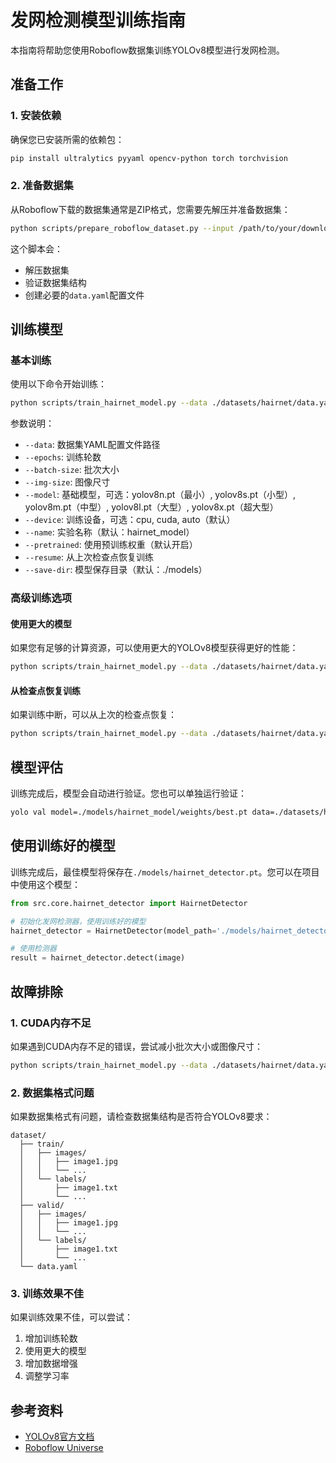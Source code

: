 # 发网检测模型训练指南

本指南将帮助您使用Roboflow数据集训练YOLOv8模型进行发网检测。

## 准备工作

### 1. 安装依赖

确保您已安装所需的依赖包：

```bash
pip install ultralytics pyyaml opencv-python torch torchvision
```

### 2. 准备数据集

从Roboflow下载的数据集通常是ZIP格式，您需要先解压并准备数据集：

```bash
python scripts/prepare_roboflow_dataset.py --input /path/to/your/downloaded/dataset.zip --output ./datasets/hairnet
```

这个脚本会：
- 解压数据集
- 验证数据集结构
- 创建必要的`data.yaml`配置文件

## 训练模型

### 基本训练

使用以下命令开始训练：

```bash
python scripts/train_hairnet_model.py --data ./datasets/hairnet/data.yaml --epochs 100 --batch-size 16 --img-size 640 --model yolov8n.pt
```

参数说明：
- `--data`: 数据集YAML配置文件路径
- `--epochs`: 训练轮数
- `--batch-size`: 批次大小
- `--img-size`: 图像尺寸
- `--model`: 基础模型，可选：yolov8n.pt（最小）, yolov8s.pt（小型）, yolov8m.pt（中型）, yolov8l.pt（大型）, yolov8x.pt（超大型）
- `--device`: 训练设备，可选：cpu, cuda, auto（默认）
- `--name`: 实验名称（默认：hairnet_model）
- `--pretrained`: 使用预训练权重（默认开启）
- `--resume`: 从上次检查点恢复训练
- `--save-dir`: 模型保存目录（默认：./models）

### 高级训练选项

#### 使用更大的模型

如果您有足够的计算资源，可以使用更大的YOLOv8模型获得更好的性能：

```bash
python scripts/train_hairnet_model.py --data ./datasets/hairnet/data.yaml --model yolov8m.pt --epochs 150 --batch-size 8
```

#### 从检查点恢复训练

如果训练中断，可以从上次的检查点恢复：

```bash
python scripts/train_hairnet_model.py --data ./datasets/hairnet/data.yaml --resume --name hairnet_model
```

## 模型评估

训练完成后，模型会自动进行验证。您也可以单独运行验证：

```bash
yolo val model=./models/hairnet_model/weights/best.pt data=./datasets/hairnet/data.yaml
```

## 使用训练好的模型

训练完成后，最佳模型将保存在`./models/hairnet_detector.pt`。您可以在项目中使用这个模型：

```python
from src.core.hairnet_detector import HairnetDetector

# 初始化发网检测器，使用训练好的模型
hairnet_detector = HairnetDetector(model_path='./models/hairnet_detector.pt')

# 使用检测器
result = hairnet_detector.detect(image)
```

## 故障排除

### 1. CUDA内存不足

如果遇到CUDA内存不足的错误，尝试减小批次大小或图像尺寸：

```bash
python scripts/train_hairnet_model.py --data ./datasets/hairnet/data.yaml --batch-size 4 --img-size 416
```

### 2. 数据集格式问题

如果数据集格式有问题，请检查数据集结构是否符合YOLOv8要求：

```
dataset/
  ├── train/
  │   ├── images/
  │   │   ├── image1.jpg
  │   │   └── ...
  │   └── labels/
  │       ├── image1.txt
  │       └── ...
  ├── valid/
  │   ├── images/
  │   │   ├── image1.jpg
  │   │   └── ...
  │   └── labels/
  │       ├── image1.txt
  │       └── ...
  └── data.yaml
```

### 3. 训练效果不佳

如果训练效果不佳，可以尝试：

1. 增加训练轮数
2. 使用更大的模型
3. 增加数据增强
4. 调整学习率

## 参考资料

- [YOLOv8官方文档](https://docs.ultralytics.com/)
- [Roboflow Universe](https://universe.roboflow.com/)
